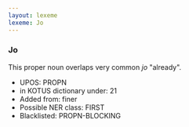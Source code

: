 ```yaml
---
layout: lexeme
lexeme: Jo
---
```


###  Jo

This proper noun overlaps very common *jo* "already".
* UPOS:  PROPN
* in KOTUS dictionary under:  21
* Added from:  finer
* Possible NER class:  FIRST
* Blacklisted:  PROPN-BLOCKING

